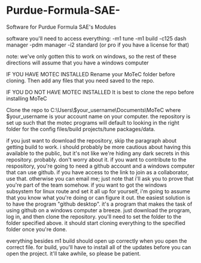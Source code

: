 # Purdue-Formula-SAE-
Software for Purdue Formula SAE's Modules

software you'll need to access everything:
-m1 tune
-m1 build
-c125 dash manager
-pdm manager
-i2 standard (or pro if you have a license for that)

note: we've only gotten this to work on windows, so the rest of these directions will assume that you have a windows computer

IF YOU HAVE MOTEC INSTALLED
Rename your MoTeC folder before cloning.  Then add any files that you need saved to the repo.

IF YOU DO NOT HAVE MOTEC INSTALLED
It is best to clone the repo before installing MoTeC

Clone the repo to C:\Users\\$your_username\Documents\MoTeC where $your_username is your account name on your computer. the repository is set up such that the motec programs will default to looking in the right folder for the config files/build projects/tune packages/data.

if you just want to download the repository, skip the paragraph about getting build to work. i should probably be more cautious about having this available to the public, but it's not like we're hiding any dark secrets in this repository. probably. don't worry about it. if you want to contribute to the respository, you're going to need a github account and a windows computer that can use github. if you have access to the link to join as a collaborator, use that. otherwise you can email me; just note that i'll ask you to prove that you're part of the team somehow. if you want to got the windows subsystem for linux route and set it all up for yourself, i'm going to assume that you know what you're doing or can figure it out. the easiest solution is to have the program "github desktop". it's a program that makes the task of using github on a windows computer a breeze. just download the program, log in, and then clone the repository. you'll need to set the folder to the folder specified above. it should start cloning everything to the specified folder once you're done.

everything besides m1 build should open up correctly when you open the correct file. for build, you'll have to install all of the updates before you can open the project. it'll take awhile, so please be patient. 
